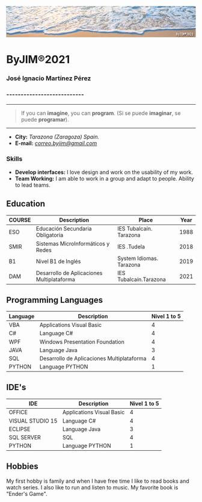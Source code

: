 
![Banner de arriba](banner.png)

# ByJIM®2021
### José Ignacio Martínez Pérez
### ---------------------------
 - - -
> If you can **imagine**, you can **program**. (Si se puede **imaginar**, se puede **programar**).


* * * 
* **City:**   *Tarazona (Zaragoza) Spain.*
* **E-mail:**  *correo.byjim@gmail.com*


### Skills
* **Develop interfaces:** I love design and work on the usability of my work.
* **Team Working:** I am able to work in a group and adapt to people. Ability to lead teams. 

## Education
| COURSE | Description | Place | Year |
| ----------- | ----------- | ----------- | ----------- |
| ESO | Educación Secundaria Obligatoria | IES Tubalcaín. Tarazona | 1988 |
| SMIR | Sistemas MicroInformáticos y Redes | IES .Tudela | 2018|
| B1 | Nivel B1 de Inglés | System Idiomas. Tarazona | 2019 |
| DAM | Desarrollo de Aplicaciones Multiplataforma | IES Tubalcaín.Tarazona| 2021 |

## Programming Languages
| Language | Description | Nivel 1 to 5 |
| ----------- | ----------- | ----------- |
| VBA | Applications Visual Basic | 4 |
| C# | Language C# | 4 |
| WPF | Windows Presentation Foundation |  4 |
| JAVA | Language Java |  3 |
| SQL | Desarrollo de Aplicaciones Multiplataforma | 4 |
| PYTHON | Language PYTHON | 1 |

## IDE's
| IDE | Description | Nivel 1 to 5 |
| ----------- | ----------- | ----------- |
| OFFICE | Applications Visual Basic | 4 |
| VISUAL STUDIO 15 | Language C# | 4 |
| ECLIPSE |Language Java |  3 |
| SQL SERVER | SQL | 4 |
| PYTHON | Language PYTHON | 1 |


## Hobbies
My first hobby is family and when I have free time I like to read books and watch series. I also like to run and listen to music.
My favorite book is "Ender's Game".

